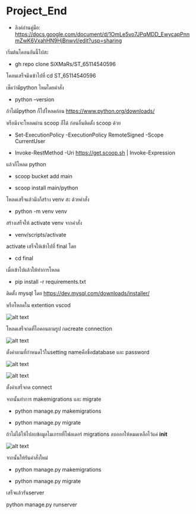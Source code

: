 # Project_End

* ลิงค์อ่านคู่มือ: https://docs.google.com/document/d/1OmLe5vo7JPqMDD_EwycapPnnmZwK6VxahHN9HjBnwvI/edit?usp=sharing

เริ่มต้นโคลนอันนี้ไปสะ

- gh repo clone SiXMaRs/ST_65114540596


โคลนเสร็จมึงเข้าไปที่ cd ST_65114540596

เช็คว่ามีpython ไหมโดยคำสั่ง 

- python –version


ถ้าไม่มีpython ก็ไปโหลดก่อน https://www.python.org/downloads/

หรือมึงจะโหลดผ่าน scoop ก็ได้ ก่อนอื่นติดตั้ง scoop ด้วย

- Set-ExecutionPolicy -ExecutionPolicy RemoteSigned -Scope CurrentUser

- Invoke-RestMethod -Uri https://get.scoop.sh | Invoke-Expression


แล้วก็โหลด python 

- scoop bucket add main

- scoop install main/python


โหลดเสร็จแล้วมึงก็สร้าง venv สะ ด้วยคำสั่ง 

- python -m venv venv 

สร้างเสร็จให้ activate venv จากคำสั่ง

- venv/scripts/activate


activate เสร็จให้เข้าไปที่ final โดย

- cd final


เมื่อเข้าไปแล้วให้ทำการโหลด

- pip install -r requirements.txt


ติดตั้ง mysql โดย https://dev.mysql.com/downloads/installer/

หรือโหลดใน extention vscod

![alt text](image.png)


โหลดเสร็จกดที่ไอคอนตามรูป กดcreate connection 

![alt text](image-1.png)


ตั้งค่าตามที่กำหนดไว้ในsetting  nameคือชื่อdatabase และ password 

![alt text](image-2.png)

![alt text](image-3.png)

ตั้งค่าเสร็จกด connect 


จากนั้นทำการ makemigrations และ migrate

- python manage.py makemigrations

- python manage.py migrate


ถ้าไม่ได้ให้ไปลบข้อมูลไมเกรทที่โฟลเดอร์ migrations ลบออกให้หมดเหลือไว้แค่ __init__

![alt text](image-4.png)


จากนั้นให้รันคำสั่งใหม่ 

- python manage.py makemigrations

- python manage.py migrate


เสร็จแล้วรันserver

python manage.py runserver


